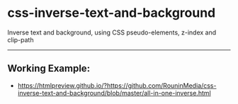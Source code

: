 # css-inverse-text-and-background
Inverse text and background, using CSS pseudo-elements, z-index and clip-path

______

##  Working Example:

 - https://htmlpreview.github.io/?https://github.com/RouninMedia/css-inverse-text-and-background/blob/master/all-in-one-inverse.html
